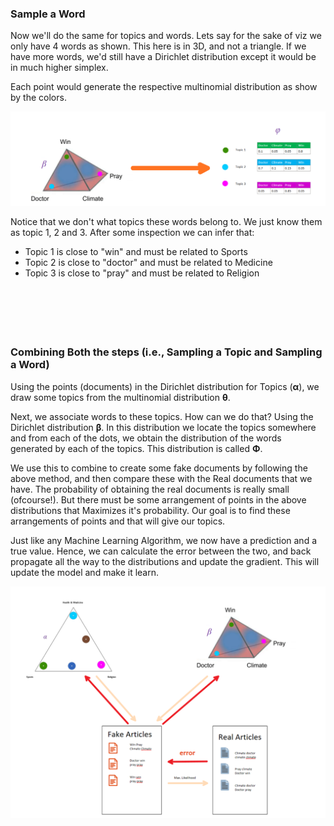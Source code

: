 ### Sample a Word

Now we'll do the same for topics and words. Lets say for the sake of viz we only have 4 words as shown. This here is in 3D, and not a triangle. If we have more words, we'd still have a Dirichlet distribution except it would be in much higher simplex.

Each point would generate the respective multinomial distribution as show by the colors.

<img src="./Theory/sample-words.png">

Notice that we don't what topics these words belong to. We just know them as topic 1, 2 and 3. After some inspection we can infer that:

- Topic 1 is close to "win" and must be related to Sports <br>
- Topic 2 is close to "doctor" and must be related to Medicine <br>
- Topic 3 is close to "pray" and must be related to Religion <br><br><br><br><br><br>








### Combining Both the steps (i.e., Sampling a Topic and Sampling a Word)

Using the points (documents) in the Dirichlet distribution for Topics ($\bm{\alpha}$), we draw some topics from the multinomial distribution $\bm{\theta}$.

Next, we associate words to these topics. How can we do that? Using the Dirichlet distribution $\bm{\beta}$. In this distribution we locate the topics somewhere and from each of the dots, we obtain the distribution of the words generated by each of the topics. This distribution is called $\bm{\Phi}$.

We use this to combine to create some fake documents by following the above method, and then compare these with the Real documents that we have. The probability of obtaining the real documents is really small (ofcourse!). But there must be some arrangement of points in the above distributions that Maximizes it's probability. Our goal is to find these arrangements of points and that will give our topics. 

Just like any Machine Learning Algorithm, we now have a prediction and a true value. Hence, we can calculate the error between the two, and back propagate all the way to the distributions and update the gradient. This will update the model and make it learn. 

<img src="./Theory/summary.png">

